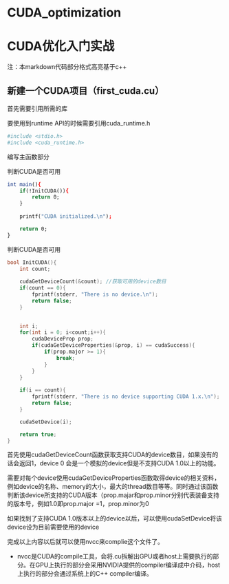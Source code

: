 # CUDA_optimization
# CUDA优化入门实战

注：本markdown代码部分格式高亮基于c++

## 新建一个CUDA项目（first_cuda.cu）

首先需要引用所需的库

要使用到runtime API的时候需要引用cuda_runtime.h

```cmake
#include <stdio.h>
#include <cuda_runtime.h>
```

编写主函数部分

判断CUDA是否可用

```cmake
int main(){
    if(!InitCUDA()){
        return 0;
    }
    
    printf("CUDA initialized.\n");

    return 0;
}
```

判断CUDA是否可用

```c++
bool InitCUDA(){
    int count;
    
    cudaGetDeviceCount(&count); //获取可用的device数目
    if(count == 0){
        fprintf(stderr, "There is no device.\n");
        return false;
    }

    
    int i;	
    for(int i = 0; i<count;i++){
        cudaDeviceProp prop;
        if(cudaGetDeviceProperties(&prop, i) == cudaSuccess){
            if(prop.major >= 1){
                break;
            }
        }
    }
    
    if(i == count){
        fprintf(stderr, "There is no device supporting CUDA 1.x.\n");
        return false;
    }

    cudaSetDevice(i);

    return true;
}
```

首先使用cudaGetDeviceCount函数获取支持CUDA的device数目，如果没有的话会返回1，device 0 会是一个模拟的device但是不支持CUDA 1.0以上的功能。

需要对每个device使用cudaGetDeviceProperties函数取得device的相关资料，例如device的名称、memory的大小，最大的thread数目等等。同时通过该函数判断该device所支持的CUDA版本（prop.majar和prop.minor分别代表装备支持的版本号，例如1.0即prop.major =1，prop.minor为0

如果找到了支持CUDA 1.0版本以上的device以后，可以使用cudaSetDevice将该device设为目前需要使用的device



完成以上内容以后就可以使用nvcc来complie这个文件了。

- nvcc是CUDA的compile工具，会将.cu拆解出GPU或者host上需要执行的部分。在GPU上执行的部分会采用NVIDIA提供的compiler编译成中介码，host上执行的部分会通过系统上的C++ compiler编译。
